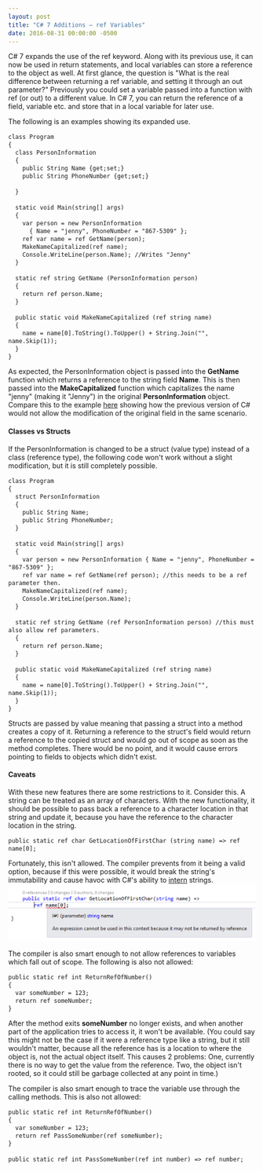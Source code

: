 ```yaml
---
layout: post
title: "C# 7 Additions – ref Variables"
date: 2016-08-31 00:00:00 -0500
---
```

C# 7 expands the use of the ref keyword. Along with its previous use, it can now be used in return statements, and local variables can store a reference to the object as well. At first glance, the question is "What is the real difference between returning a ref variable, and setting it through an out parameter?" Previously you could set a variable passed into a function with ref (or out) to a different value. In C# 7, you can return the reference of a field, variable etc. and store that in a local variable for later use.

The following is an examples showing its expanded use.

```
class Program
{
  class PersonInformation
  {
    public String Name {get;set;}
    public String PhoneNumber {get;set;}

  }

  static void Main(string[] args)
  {
    var person = new PersonInformation 
      { Name = "jenny", PhoneNumber = "867-5309" };
    ref var name = ref GetName(person);
    MakeNameCapitalized(ref name);
    Console.WriteLine(person.Name); //Writes "Jenny"
  }

  static ref string GetName (PersonInformation person)
  {
    return ref person.Name;
  }

  public static void MakeNameCapitalized (ref string name)
  {
    name = name[0].ToString().ToUpper() + String.Join("", name.Skip(1));
  }
}

```

As expected, the PersonInformation object is passed into the **GetName** function which returns a reference to the string field **Name**. This is then passed into the **MakeCapitalized** function which capitalizes the name "jenny" (making it "Jenny") in the original **PersonInformation** object. Compare this to the example <a href="https://gist.github.com/kemiller2002/ae80551a36c8073403b03e720e30613b">here</a> showing how the previous version of C# would not allow the modification of the original field in the same scenario. 

<h4>Classes vs Structs</h4>
If the PersonInformation is changed to be a struct (value type) instead of a class (reference type), the following code won't work without a slight modification, but it is still completely possible.

```
class Program
{
  struct PersonInformation
  {
    public String Name;
    public String PhoneNumber;
  }

  static void Main(string[] args)
  {
    var person = new PersonInformation { Name = "jenny", PhoneNumber = "867-5309" };
    ref var name = ref GetName(ref person); //this needs to be a ref parameter then.
    MakeNameCapitalized(ref name);
    Console.WriteLine(person.Name);
  }

  static ref string GetName (ref PersonInformation person) //this must also allow ref parameters.
  {
    return ref person.Name;
  }

  public static void MakeNameCapitalized (ref string name)
  {
    name = name[0].ToString().ToUpper() + String.Join("", name.Skip(1));
  }
}

```

Structs are passed by value meaning that passing a struct into a method creates a copy of it. Returning a reference to the struct's field would return a reference to the copied struct and would go out of scope as soon as the method completes. There would be no point, and it would cause errors pointing to fields to objects which didn't exist.

<h4>Caveats</h4>
With these new features there are some restrictions to it. Consider this. A string can be treated as an array of characters. With the new functionality, it should be possible to pass back a reference to a character location in that string and update it, because you have the reference to the character location in the string.

```
public static ref char GetLocationOfFirstChar (string name) => ref name[0];

```

Fortunately, this isn't allowed. The compiler prevents from it being a valid option, because if this were possible, it would break the string's immutability and cause havoc with C#'s ability to <a href="https://msdn.microsoft.com/en-us/library/system.string.intern(v=vs.110).aspx">intern</a> strings.
<img src="https://raw.githubusercontent.com/kemiller2002/StructuredSight/master/C%23Seven/RefStringNotAllowed.png" alt="ref string not allowed." />

The compiler is also smart enough to not allow references to variables which fall out of scope. The following is also not allowed:

```
public static ref int ReturnRefOfNumber()
{
  var someNumber = 123;
  return ref someNumber;
}

```

After the method exits **someNumber** no longer exists, and when another part of the application tries to access it, it won't be available. (You could say this might not be the case if it were a reference type like a string, but it still wouldn't matter, because all the reference has is a location to where the object is, not the actual object itself.  This causes 2 problems: One, currently there is no way to get the value from the reference.  Two, the object isn't rooted, so it could still be garbage collected at any point in time.)  

The compiler is also smart enough to trace the variable use through the calling methods. This is also not allowed:

```
public static ref int ReturnRefOfNumber()
{
  var someNumber = 123;
  return ref PassSomeNumber(ref someNumber);
}

public static ref int PassSomeNumber(ref int number) => ref number;

```